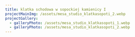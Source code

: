 ```yaml
---
title: klatka schodowa w sopockiej kamienicy I
projectMainImg: /assets/mesa_studio_klatkasopoti_2.webp
projectGallery:
  - galleryPhoto: /assets/mesa_studio_klatkasopoti_1.webp
  - galleryPhoto: /assets/mesa_studio_klatkasopoti_2.webp
---
```

